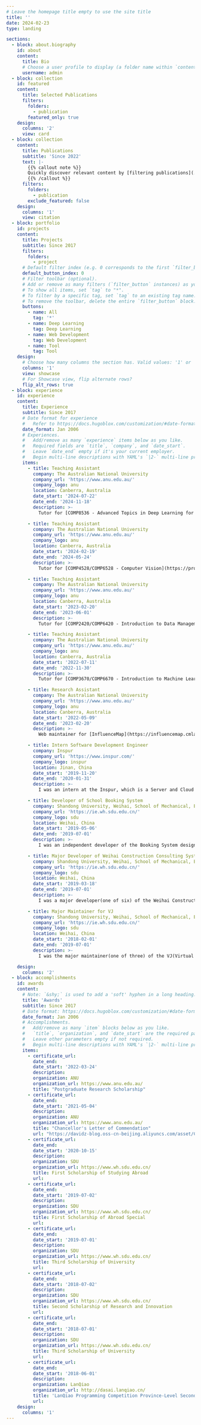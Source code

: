 ```yaml
---
# Leave the homepage title empty to use the site title
title: ''
date: 2024-02-23
type: landing

sections:
  - block: about.biography
    id: about
    content:
      title: Bio
      # Choose a user profile to display (a folder name within `content/authors/`)
      username: admin
  - block: collection
    id: featured
    content:
      title: Selected Publications
      filters:
        folders:
          - publication
        featured_only: true
    design:
      columns: '2'
      view: card
  - block: collection
    content:
      title: Publications
      subtitle: 'Since 2022'
      text: |-
        {{% callout note %}}
        Quickly discover relevant content by [filtering publications](./publication/).
        {{% /callout %}}
      filters:
        folders:
          - publication
        exclude_featured: false
    design:
      columns: '1'
      view: citation
  - block: portfolio
    id: projects
    content:
      title: Projects
      subtitle: Since 2017
      filters:
        folders:
          - project
      # Default filter index (e.g. 0 corresponds to the first `filter_button` instance below).
      default_button_index: 0
      # Filter toolbar (optional).
      # Add or remove as many filters (`filter_button` instances) as you like.
      # To show all items, set `tag` to "*".
      # To filter by a specific tag, set `tag` to an existing tag name.
      # To remove the toolbar, delete the entire `filter_button` block.
      buttons:
        - name: All
          tag: '*'
        - name: Deep Learning
          tag: Deep Learning
        - name: Web Development
          tag: Web Development
        - name: Tool
          tag: Tool
    design:
      # Choose how many columns the section has. Valid values: '1' or '2'.
      columns: '1'
      view: showcase
      # For Showcase view, flip alternate rows?
      flip_alt_rows: true
  - block: experience
    id: experience
    content:
      title: Experience
      subtitle: Since 2017
      # Date format for experience
      #   Refer to https://docs.hugoblox.com/customization/#date-format
      date_format: Jan 2006
      # Experiences.
      #   Add/remove as many `experience` items below as you like.
      #   Required fields are `title`, `company`, and `date_start`.
      #   Leave `date_end` empty if it's your current employer.
      #   Begin multi-line descriptions with YAML's `|2-` multi-line prefix.
      items:
        - title: Teaching Assistant
          company: The Australian National University
          company_url: 'https://www.anu.edu.au/'
          company_logo: anu
          location: Canberra, Australia
          date_start: '2024-07-22'
          date_end: '2024-11-18'
          description: >-
            Tutor for [COMP8536 - Advanced Topics in Deep Learning for Computer Vision](https://programsandcourses.anu.edu.au/2024/course/comp8536).

        - title: Teaching Assistant
          company: The Australian National University
          company_url: 'https://www.anu.edu.au/'
          company_logo: anu
          location: Canberra, Australia
          date_start: '2024-02-19'
          date_end: '2024-05-24'
          description: >-
            Tutor for [COMP4528/COMP6528 - Computer Vision](https://programsandcourses.anu.edu.au/2024/course/COMP4528).

        - title: Teaching Assistant
          company: The Australian National University
          company_url: 'https://www.anu.edu.au/'
          company_logo: anu
          location: Canberra, Australia
          date_start: '2023-02-20'
          date_end: '2023-06-01'
          description: >-
            Tutor for [COMP2420/COMP6420 - Introduction to Data Management, Analysis and Security](https://programsandcourses.anu.edu.au/course/comp2420).

        - title: Teaching Assistant
          company: The Australian National University
          company_url: 'https://www.anu.edu.au/'
          company_logo: anu
          location: Canberra, Australia
          date_start: '2022-07-11'
          date_end: '2022-11-30'
          description: >-
            Tutor for [COMP3670/COMP6670 - Introduction to Machine Learning](https://programsandcourses.anu.edu.au/2019/course/comp3670) and [COMP4650 - Document Analysis](https://programsandcourses.anu.edu.au/2023/course/COMP4650).

        - title: Research Assistant
          company: The Australian National University
          company_url: 'https://www.anu.edu.au/'
          company_logo: anu
          location: Canberra, Australia
          date_start: '2022-05-09'
          date_end: '2023-02-20'
          description: >-
            Web maintainer for [InfluenceMap](https://influencemap.cmlab.dev/) and [CSMetrics](https://csmetrics.net/).

        - title: Intern Software Development Engineer
          company: Inspur
          company_url: 'https://www.inspur.com/'
          company_logo: inspur
          location: Jinan, China
          date_start: '2019-11-20'
          date_end: '2020-01-31'
          description: >-
            I was an intern at the Inspur, which is a Server and Cloud company in China. I helped to build a plugin management system based on [Cpp Micro Service](http://cppmicroservices.org/).

        - title: Developer of School Booking System
          company: Shandong University, Weihai, School of Mechanical, Electrical & Information Engineering
          company_url: 'https://ie.wh.sdu.edu.cn/'
          company_logo: sdu
          location: Weihai, China
          date_start: '2019-05-06'
          date_end: '2019-07-01'
          description: >-
            I was an independent developer of the Booking System designed to simplify the appointment process. The system is in-use till now.

        - title: Major Developer of Weihai Construction Consulting System
          company: Shandong University, Weihai, School of Mechanical, Electrical & Information Engineering
          company_url: 'https://ie.wh.sdu.edu.cn/'
          company_logo: sdu
          location: Weihai, China
          date_start: '2019-03-18'
          date_end: '2019-07-01'
          description: >-
            I was a major developer(one of six) of the Weihai Construction Consulting System, which is an enterprise-level business projects.

        - title: Major Maintainer for VJ
          company: Shandong University, Weihai, School of Mechanical, Electrical & Information Engineering
          company_url: 'https://ie.wh.sdu.edu.cn/'
          company_logo: sdu
          location: Weihai, China
          date_start: '2018-02-01'
          date_end: '2019-07-01'
          description: >-
            I was the major maintainer(one of three) of the VJ(Virtual Judge for ACM practice) system developed by a senior student. The system has more than 10K submissions since first published in 2017.

    design:
      columns: '2'
  - block: accomplishments
    id: awards
    content:
      # Note: `&shy;` is used to add a 'soft' hyphen in a long heading.
      title: 'Awards'
      subtitle: Since 2017
      # Date format: https://docs.hugoblox.com/customization/#date-format
      date_format: Jan 2006
      # Accomplishments.
      #   Add/remove as many `item` blocks below as you like.
      #   `title`, `organization`, and `date_start` are the required parameters.
      #   Leave other parameters empty if not required.
      #   Begin multi-line descriptions with YAML's `|2-` multi-line prefix.
      items:
        - certificate_url:
          date_end:
          date_start: '2022-03-24'
          description:
          organization: ANU
          organization_url: https://www.anu.edu.au/
          title: "Postgraduate Research Scholarship"
        - certificate_url:
          date_end:
          date_start: '2021-05-04'
          description:
          organization: ANU
          organization_url: https://www.anu.edu.au/
          title: "Chancellor's Letter of Commendation"
          url: "https://davidz-blog.oss-cn-beijing.aliyuncs.com/asset/Chancellor'sLetterofCommendation.pdf"
        - certificate_url:
          date_end:
          date_start: '2020-10-15'
          description:
          organization: SDU
          organization_url: https://www.wh.sdu.edu.cn/
          title: First Scholarship of Studying Abroad
          url:
        - certificate_url:
          date_end:
          date_start: '2019-07-02'
          description:
          organization: SDU
          organization_url: https://www.wh.sdu.edu.cn/
          title: First Scholarship of Abroad Special
          url:
        - certificate_url:
          date_end:
          date_start: '2019-07-01'
          description:
          organization: SDU
          organization_url: https://www.wh.sdu.edu.cn/
          title: Third Scholarship of University
          url:
        - certificate_url:
          date_end:
          date_start: '2018-07-02'
          description:
          organization: SDU
          organization_url: https://www.wh.sdu.edu.cn/
          title: Second Scholarship of Research and Innovation
          url:
        - certificate_url:
          date_end:
          date_start: '2018-07-01'
          description:
          organization: SDU
          organization_url: https://www.wh.sdu.edu.cn/
          title: Third Scholarship of University
          url:
        - certificate_url:
          date_end:
          date_start: '2018-06-01'
          description:
          organization: LanQiao
          organization_url: http://dasai.lanqiao.cn/
          title: 'LanQiao Programming Competition Province-Level Second Prize'
          url:
    design:
      columns: '1'
---
```

